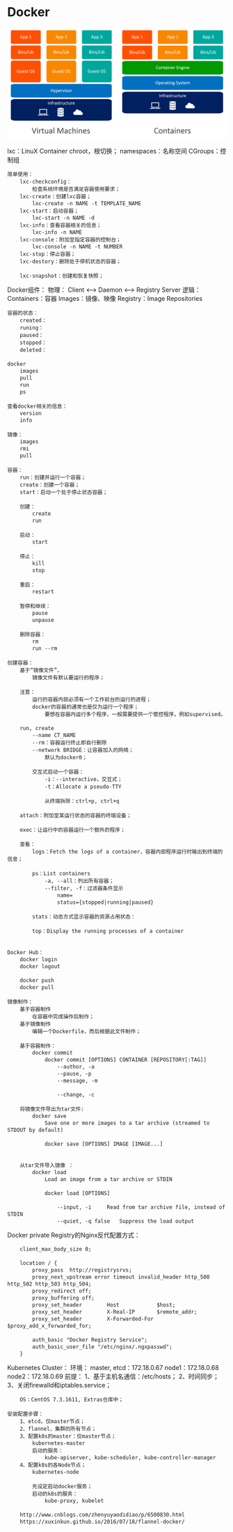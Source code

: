 # Docker
[![virtualization_vs_container](https://github.com/Minions1128/net_tech_notes/blob/master/img/virtualization_vs_container.jpg "virtualization_vs_container")](https://github.com/Minions1128/net_tech_notes/blob/master/img/virtualization_vs_container.jpg "virtualization_vs_container")



lxc：LinuX Container
    chroot，根切换；
    namespaces：名称空间
    CGroups：控制组
    
    简单使用：
        lxc-checkconfig：
            检查系统环境是否满足容器使用要求；
        lxc-create：创建lxc容器；
            lxc-create -n NAME -t TEMPLATE_NAME
        lxc-start：启动容器；
            lxc-start -n NAME -d
        lxc-info：查看容器相关的信息；
            lxc-info -n NAME
        lxc-console：附加至指定容器的控制台；
            lxc-console -n NAME -t NUMBER
        lxc-stop：停止容器；
        lxc-destory：删除处于停机状态的容器；
        
        lxc-snapshot：创建和恢复快照；

        
Docker组件：
    物理：
        Client <--> Daemon <--> Registry Server
    逻辑：
        Containers：容器
        Images：镜像、映像
        Registry：Image Repositories
        
    容器的状态：
        created：
        runing：
        paused：
        stopped：
        deleted：
        
    docker 
        images
        pull
        run
        ps
        
    查看docker相关的信息：
        version
        info
        
    镜像：
        images
        rmi
        pull
        
    容器：
        run：创建并运行一个容器；
        create：创建一个容器；
        start：启动一个处于停止状态容器；
        
        创建：
            create
            run 
            
        启动：
            start
            
        停止：
            kill
            stop
            
        重启：
            restart
            
        暂停和继续：
            pause
            unpause 
            
        删除容器：
            rm
            run --rm
            
    创建容器：
        基于“镜像文件”，
            镜像文件有默认要运行的程序；
                
        注意：
            运行的容器内部必须有一个工作前台的运行的进程；
            docker的容器的通常也是仅为运行一个程序；
                要想在容器内运行多个程序，一般需要提供一个管控程序，例如supervised。
                
        run, create
            --name CT_NAME
            --rm：容器运行终止即自行删除
            --network BRIDGE：让容器加入的网络；
                默认为docker0；
            
            交互式启动一个容器：
                -i：--interactive，交互式；
                -t：Allocate a pseudo-TTY
                
                从终端拆除：ctrl+p, ctrl+q
                
        attach：附加至某运行状态的容器的终端设备；
            
        exec：让运行中的容器运行一个额外的程序；
        
        查看：
            logs：Fetch the logs of a container，容器内部程序运行时输出到终端的信息；
            
            ps：List containers
                -a, --all：列出所有容器；
                --filter, -f：过滤器条件显示
                    name=
                    status={stopped|running|paused}
                    
            stats：动态方式显示容器的资源占用状态：
                
            top：Display the running processes of a container
        
        
    Docker Hub：
        docker login
        docker logout
        
        docker push   
        docker pull 
        
    镜像制作：
        基于容器制作
            在容器中完成操作后制作；
        基于镜像制作
            编辑一个Dockerfile，而后根据此文件制作；
            
        基于容器制作：
            docker commit 
                docker commit [OPTIONS] CONTAINER [REPOSITORY[:TAG]]
                    --author, -a
                    --pause, -p
                    --message, -m
                    
                    --change, -c
                    
        将镜像文件导出为tar文件:
            docker save
                Save one or more images to a tar archive (streamed to STDOUT by default)
                
                docker save [OPTIONS] IMAGE [IMAGE...]
                
                
        从tar文件导入镜像 ：
            docker load 
                Load an image from a tar archive or STDIN
                
                docker load [OPTIONS]
                
                    --input, -i     Read from tar archive file, instead of STDIN
                    --quiet, -q false   Suppress the load output                
        
        
    
Docker private Registry的Nginx反代配置方式：

        client_max_body_size 0;

        location / {
            proxy_pass  http://registrysrvs;
            proxy_next_upstream error timeout invalid_header http_500 http_502 http_503 http_504;
            proxy_redirect off;
            proxy_buffering off;
            proxy_set_header        Host            $host;
            proxy_set_header        X-Real-IP       $remote_addr;
            proxy_set_header        X-Forwarded-For $proxy_add_x_forwarded_for;

            auth_basic "Docker Registry Service";
            auth_basic_user_file "/etc/nginx/.ngxpasswd";
        }
        
 Kubernetes Cluster：
    环境：
        master, etcd：172.18.0.67
        node1：172.18.0.68
        node2：172.18.0.69
    前提：
        1、基于主机名通信：/etc/hosts；
        2、时间同步；
        3、关闭firewalld和iptables.service；
        
        OS：CentOS 7.3.1611, Extras仓库中；
        
    安装配置步骤：
        1、etcd，仅master节点；
        2、flannel，集群的所有节点；
        3、配置k8s的master：仅master节点；
            kubernetes-master
            启动的服务：
                kube-apiserver, kube-scheduler, kube-controller-manager
        4、配置k8s的各Node节点；
            kubernetes-node 
            
            先设定启动docker服务；
            启动的k8s的服务：
                kube-proxy, kubelet
                
        http://www.cnblogs.com/zhenyuyaodidiao/p/6500830.html
        https://xuxinkun.github.io/2016/07/18/flannel-docker/